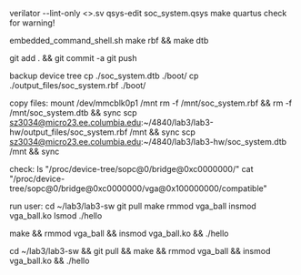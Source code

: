 verilator --lint-only <>.sv
qsys-edit soc_system.qsys
make quartus
	check for warning!

embedded_command_shell.sh
make rbf && make dtb

git add . && git commit -a
git push

backup device tree
cp ./soc_system.dtb ./boot/
cp ./output_files/soc_system.rbf ./boot/

copy files:
mount /dev/mmcblk0p1 /mnt
rm -f /mnt/soc_system.rbf && rm -f /mnt/soc_system.dtb && sync
scp sz3034@micro23.ee.columbia.edu:~/4840/lab3/lab3-hw/output_files/soc_system.rbf /mnt && sync
scp sz3034@micro23.ee.columbia.edu:~/4840/lab3/lab3-hw/soc_system.dtb /mnt && sync

check:
ls "/proc/device-tree/sopc@0/bridge@0xc0000000/"
cat "/proc/device-tree/sopc@0/bridge@0xc0000000/vga@0x100000000/compatible"

run user:
cd ~/lab3/lab3-sw
git pull
make
rmmod vga_ball
insmod vga_ball.ko
lsmod
./hello

make && rmmod vga_ball && insmod vga_ball.ko && ./hello

cd ~/lab3/lab3-sw && git pull && make && rmmod vga_ball && insmod vga_ball.ko && ./hello
